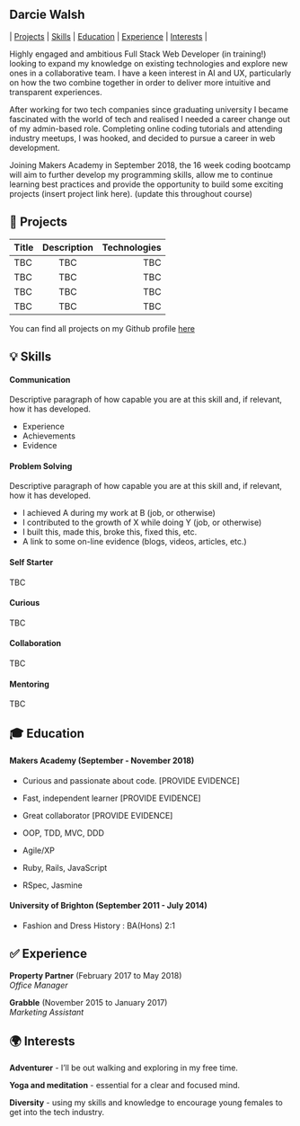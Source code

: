 ## Darcie Walsh

| [Projects](#floppy_disk-projects) | [Skills](#bulb-skills) | [Education](#mortar_board-education) | [Experience](#white_check_mark-experience) | [Interests](#earth_africa-interests) |

Highly engaged and ambitious Full Stack Web Developer (in training!) looking to expand my knowledge on existing technologies and explore new ones in a collaborative team. I have a keen interest in AI and UX, particularly on how the two combine together in order to deliver more intuitive and transparent experiences.

After working for two tech companies since graduating university I became fascinated with the world of tech and realised I needed a career change out of my admin-based role. Completing online coding tutorials and attending industry meetups, I was hooked, and decided to pursue a career in web development.  

Joining Makers Academy in September 2018, the 16 week coding bootcamp will aim to further develop my programming skills, allow me to continue learning best practices and provide the opportunity to build some exciting projects (insert project link here). (update this throughout course)


## :floppy_disk: Projects

| Title         | Description   | Technologies  |
| ------------- |:-------------:| -------------:|
| TBC           | TBC           | TBC           |
| TBC           | TBC           | TBC           |
| TBC           | TBC           | TBC           |
| TBC           | TBC           | TBC           |

You can find all projects on my Github profile [here](https://github.com/darciew)


## :bulb: Skills

#### Communication

Descriptive paragraph of how capable you are at this skill and, if relevant, how it has developed.

- Experience
- Achievements
- Evidence

#### Problem Solving

Descriptive paragraph of how capable you are at this skill and, if relevant, how it has developed.

- I achieved A during my work at B (job, or otherwise)
- I contributed to the growth of X while doing Y (job, or otherwise)
- I built this, made this, broke this, fixed this, etc.
- A link to some on-line evidence (blogs, videos, articles, etc.)

#### Self Starter 

TBC 

#### Curious

TBC

#### Collaboration 

TBC

#### Mentoring 

TBC 


## :mortar_board: Education

#### Makers Academy (September - November 2018)

- Curious and passionate about code. [PROVIDE EVIDENCE]
- Fast, independent learner [PROVIDE EVIDENCE]
- Great collaborator [PROVIDE EVIDENCE]

- OOP, TDD, MVC, DDD
- Agile/XP
- Ruby, Rails, JavaScript
- RSpec, Jasmine

#### University of Brighton (September 2011 - July 2014)

- Fashion and Dress History : BA(Hons) 2:1


## :white_check_mark: Experience

**Property Partner** (February 2017 to May 2018)    
*Office Manager*  

**Grabble** (November 2015 to January 2017)   
*Marketing Assistant*  


## :earth_africa: Interests
**Adventurer** - I’ll be out walking and exploring in my free time.

**Yoga and meditation** - essential for a clear and focused mind.

**Diversity** - using my skills and knowledge to encourage young females to get into the tech industry.
